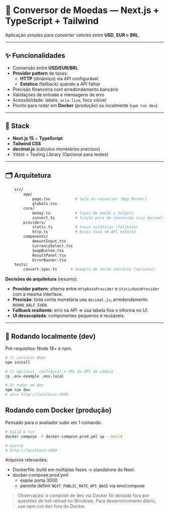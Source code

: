# 💱 Conversor de Moedas — Next.js + TypeScript + Tailwind

Aplicação simples para converter valores entre **USD**, **EUR** e **BRL**.

---

## ✨ Funcionalidades

- Conversão entre **USD/EUR/BRL**
- **Provider pattern** de taxas:
  - **HTTP** (dinâmico) via API configurável
  - **Estático** (fallback) quando a API falhar
- Precisão financeira com arredondamento bancário
- Validações de entrada e mensagens de erro
- Acessibilidade: labels, `aria-live`, foco visível
- Pronto para rodar em **Docker** (produção) ou localmente (`npm run dev`)

---

## 🧱 Stack

- **Next.js 15** + **TypeScript**
- **Tailwind CSS**
- **decimal.js** (cálculos monetários precisos)
- Vitest + Testing Library (Opcional para testes)

---

## 🗂️ Arquitetura
```bash
    src/
        app/
            page.tsx           # tela do conversor (App Router)
            globals.css
        core/
            money.ts           # tipos de moeda e helpers
            convert.ts         # função pura de conversão (usa decimal.js)
        providers/
            static.ts          # taxas estáticas (fallback)
            http.ts            # busca taxa em API externa
        components/
            AmountInput.tsx
            CurrencySelect.tsx
            SwapButton.tsx
            ResultPanel.tsx
            ErrorBanner.tsx
    tests/
        convert.spec.ts      # exemplo de teste unitário (opcional)
```



**Decisões de arquitetura** (resumo):
- **Provider pattern**: alterna entre `HttpRateProvider` e `StaticRateProvider` com a mesma interface.
- **Precisão**: toda conta monetária usa `decimal.js`; arredondamento `ROUND_HALF_EVEN`.
- **Fallback resiliente**: erro na API ⇒ usa tabela fixa e informa no UI.
- **UI desacoplada**: componentes pequenos e reusáveis.

---

## 🔧 Rodando localmente (dev)

Pré-requisitos: Node 18+ e npm.

```bash
# 1) instalar deps
npm install

# 2) opcional: configurar a URL da API de câmbio
cp .env.example .env.local

# 3) rodar em dev
npm run dev
# abra http://localhost:3000
```

## Rodando com Docker (produção)

Pensado para o avaliador subir em 1 comando.

```bash
# build & run
docker compose -f docker-compose.prod.yml up --build

# acesse
# http://localhost:3000
```

Arquivos relevantes:

- Dockerfile: build em múltiplas fases → standalone do Next.
- docker-compose.prod.yml:
    - expõe porta 3000
    - permite definir `NEXT_PUBLIC_RATE_API_BASE` via env/compose

> Observação: o compose de dev via Docker foi deixado fora por questões de hot-reload no Windows. Para desenvolvimento diário, use npm run dev fora do Docker.

